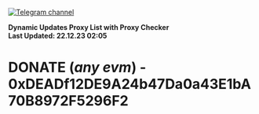 [![Telegram channel](https://img.shields.io/endpoint?url=https://runkit.io/damiankrawczyk/telegram-badge/branches/master?url=https://t.me/n4z4v0d)](https://t.me/n4z4v0d) 

**Dynamic Updates Proxy List with Proxy Checker**  
**Last Updated: 22.12.23 02:05**

# DONATE (_any evm_) - 0xDEADf12DE9A24b47Da0a43E1bA70B8972F5296F2
